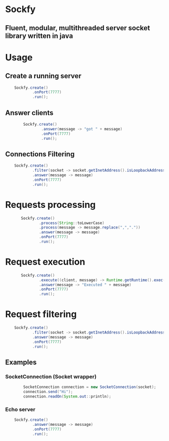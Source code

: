 # Sockfy

## Fluent, modular, multithreaded server socket library written in java


# Usage

## Create a running server
``` Java
    Sockfy.create()
            .onPort(7777)
            .run();
```

## Answer clients
``` Java
        Sockfy.create()
                .answer(message -> "got " + message)
                .onPort(7777)
                .run();
```

## Connections Filtering

``` Java
    Sockfy.create()
            .filter(socket -> socket.getInetAddress().isLoopbackAddress()) // Localhost only connections
            .answer(message -> message)
            .onPort(7777)
            .run();
```

# Requests processing
 ``` Java
        Sockfy.create()
                .process(String::toLowerCase)
                .process(message -> message.replace(",","."))
                .answer(message -> message)
                .onPort(7777)
                .run();
```

# Request execution

 ``` Java
        Sockfy.create()
                .execute((client, message) -> Runtime.getRuntime().exec(message))
                .answer(message -> "Executed " + message)
                .onPort(7777)
                .run();
```

# Request filtering

``` Java
    Sockfy.create()
            .filter(socket -> socket.getInetAddress().isLoopbackAddress()) // Localhost only connections
            .answer(message -> message)
            .onPort(7777)
            .run();

```

## Examples

### SocketConnection (Socket wrapper)
``` Java
        SocketConnection connection = new SocketConnection(socket);
        connection.send("Hi");
        connection.readOn(System.out::println);
```

### Echo server
``` Java
    Sockfy.create()
            .answer(message -> message)
            .onPort(7777)
            .run();
```